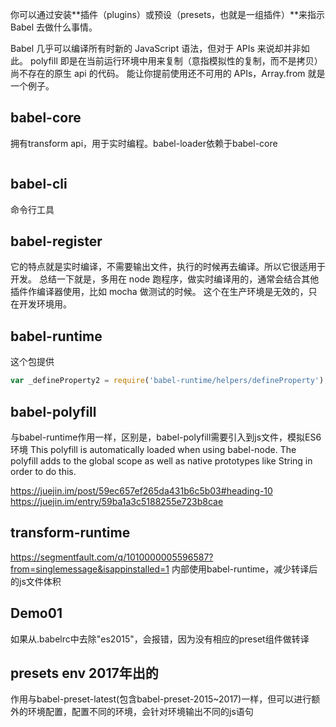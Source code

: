 你可以通过安装**插件（plugins）或预设（presets，也就是一组插件）**来指示 Babel 去做什么事情。

Babel 几乎可以编译所有时新的 JavaScript 语法，但对于 APIs 来说却并非如此。
polyfill 即是在当前运行环境中用来复制（意指模拟性的复制，而不是拷贝）尚不存在的原生 api 的代码。 能让你提前使用还不可用的 APIs，Array.from 就是一个例子。

## babel-core
拥有transform api，用于实时编程。babel-loader依赖于babel-core
````js

````

## babel-cli
命令行工具

## babel-register
它的特点就是实时编译，不需要输出文件，执行的时候再去编译。所以它很适用于开发。
总结一下就是，多用在 node 跑程序，做实时编译用的，通常会结合其他插件作编译器使用，比如 mocha 做测试的时候。
这个在生产环境是无效的，只在开发环境用。

## babel-runtime
这个包提供
````js
var _defineProperty2 = require('babel-runtime/helpers/defineProperty');
````



## babel-polyfill
与babel-runtime作用一样，区别是，babel-polyfill需要引入到js文件，模拟ES6环境
This polyfill is automatically loaded when using babel-node.
The polyfill adds to the global scope as well as native prototypes like String in order to do this.

https://juejin.im/post/59ec657ef265da431b6c5b03#heading-10
https://juejin.im/entry/59ba1a3c5188255e723b8cae

## transform-runtime
https://segmentfault.com/q/1010000005596587?from=singlemessage&isappinstalled=1
内部使用babel-runtime，减少转译后的js文件体积

## Demo01
如果从.babelrc中去除"es2015"，会报错，因为没有相应的preset组件做转译

## presets env 2017年出的
作用与babel-preset-latest(包含babel-preset-2015~2017)一样，但可以进行额外的环境配置，配置不同的环境，会针对环境输出不同的js语句 

